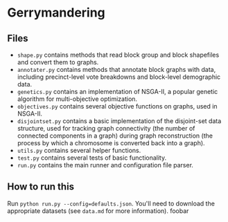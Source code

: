 # Gerrymandering

## Files

* `shape.py` contains methods that read block group and block shapefiles and convert them to 
graphs.
* `annotater.py` contains methods that annotate block graphs with data, including precinct-level vote breakdowns and block-level demographic data.
* `genetics.py` contains an implementation of NSGA-II, a popular genetic algorithm for multi-objective optimization.
* `objectives.py` contains several objective functions on graphs, used in NSGA-II.
* `disjointset.py` contains a basic implementation of the disjoint-set data structure, used for tracking graph connectivity (the number of connected components in a graph) during graph reconstruction (the process by which a chromosome is converted back into a graph).
* `utils.py` contains several helper functions.
* `test.py` contains several tests of basic functionality.
* `run.py` contains the main runner and configuration file parser.

## How to run this

Run `python run.py --config=defaults.json`. You'll need to download the appropriate datasets (see `data.md` for more information).
foobar
